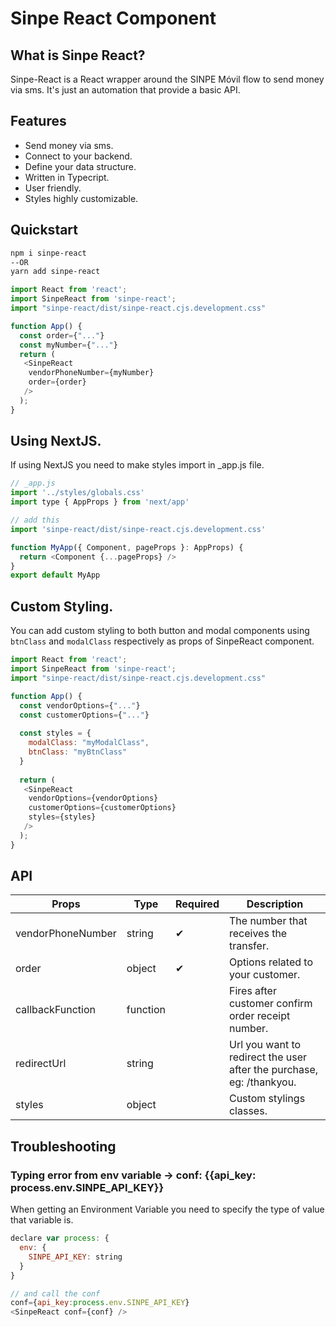# Sinpe React Component

## What is Sinpe React?

Sinpe-React is a React wrapper around the SINPE Móvil flow to send money via sms. It's just an automation that provide a basic API. 

## Features

- Send money via sms.
- Connect to your backend.
- Define your data structure.
- Written in Typecript.
- User friendly.
- Styles highly customizable.

## Quickstart

```bash
npm i sinpe-react
--OR
yarn add sinpe-react
```

```js
import React from 'react';
import SinpeReact from 'sinpe-react';
import "sinpe-react/dist/sinpe-react.cjs.development.css"

function App() {
  const order={"..."}
  const myNumber={"..."}
  return (
   <SinpeReact
    vendorPhoneNumber={myNumber}
    order={order}
   />
  );
}
```

## Using NextJS.

If using NextJS you need to make styles import in \_app.js file.

```js
// _app.js
import '../styles/globals.css'
import type { AppProps } from 'next/app'

// add this
import 'sinpe-react/dist/sinpe-react.cjs.development.css'

function MyApp({ Component, pageProps }: AppProps) {
  return <Component {...pageProps} />
}
export default MyApp
```

## Custom Styling.

You can add custom styling to both button and modal components using `btnClass` and `modalClass` respectively as props of SinpeReact component.

```js
import React from 'react';
import SinpeReact from 'sinpe-react';
import "sinpe-react/dist/sinpe-react.cjs.development.css"

function App() {
  const vendorOptions={"..."}
  const customerOptions={"..."}
  
  const styles = {
    modalClass: "myModalClass",
    btnClass: "myBtnClass"
  }
  
  return (
   <SinpeReact
    vendorOptions={vendorOptions}
    customerOptions={customerOptions}
    styles={styles}
   />
  );
}
```

## API

| Props      | Type                                      | Required | Description                          |
| ---------- | ----------------------------------------- | -------- | ------------------------------------ |
| vendorPhoneNumber| string                               | ✔        | The number that receives the transfer. |
| order  | object                                        | ✔        | Options related to your customer.    |
| callbackFunction| function                             |          | Fires after customer confirm order receipt number.     |
| redirectUrl| string                                    |        | Url you want to redirect the user after the purchase, eg: /thankyou.        |
| styles | object                                        |          | Custom stylings classes.     |

## Troubleshooting

### Typing error from env variable -> conf: {{api_key: process.env.SINPE_API_KEY}}

When getting an Environment Variable you need to specify the type of value that variable is.

```js
declare var process: {
  env: {
    SINPE_API_KEY: string
  }
}

// and call the conf
conf={api_key:process.env.SINPE_API_KEY}
<SinpeReact conf={conf} />
```
